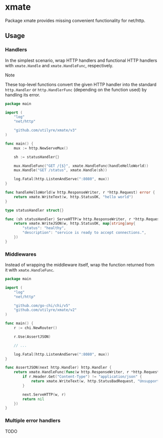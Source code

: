 # xmate

Package xmate provides missing convenient functionality for net/http.

## Usage

### Handlers

In the simplest scenario, wrap HTTP handlers and functional HTTP handlers with
`xmate.Handle` and `xmate.HandleFunc`, respectively.

> [!NOTE]
> These top-level functions convert the given HTTP handler into the standard
> `http.Handler` or `http.HandlerFunc` (depending on the function used) by
> handling its error.

```go
package main

import (
	"log"
	"net/http"

	"github.com/utilyre/xmate/v3"
)

func main() {
	mux := http.NewServeMux()

	sh := statusHandler{}

	mux.HandleFunc("GET /{$}", xmate.HandleFunc(handleHelloWorld))
	mux.Handle("GET /status", xmate.Handle(sh))

	log.Fatal(http.ListenAndServe(":8080", mux))
}

func handleHelloWorld(w http.ResponseWriter, r *http.Request) error {
	return xmate.WriteText(w, http.StatusOK, "hello world")
}

type statusHandler struct{}

func (sh statusHandler) ServeHTTP(w http.ResponseWriter, r *http.Request) error {
	return xmate.WriteJSON(w, http.StatusOK, map[string]any{
		"status": "healthy",
		"description": "service is ready to accept connections.",
	})
}
```

### Middlewares

Instead of wrapping the middleware itself, wrap the function returned from it
with `xmate.HandleFunc`.

```go
package main

import (
	"log"
	"net/http"

	"github.com/go-chi/chi/v5"
	"github.com/utilyre/xmate/v2"
)

func main() {
	r := chi.NewRouter()

	r.Use(AssertJSON)

	// ...

	log.Fatal(http.ListenAndServe(":8080", mux))
}

func AssertJSON(next http.Handler) http.Handler {
	return xmate.HandleFunc(func(w http.ResponseWriter, r *http.Request) error {
		if r.Header.Get("Content-Type") != "application/json" {
			return xmate.WriteText(w, http.StatusBadRequest, "Unsupported content type")
		}

		next.ServeHTTP(w, r)
		return nil
	})
}
```

### Multiple error handlers

TODO
